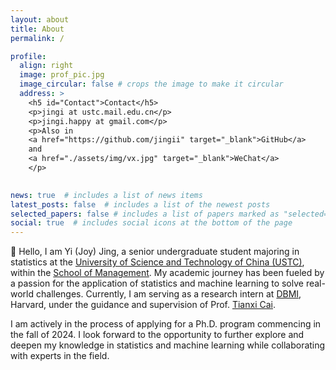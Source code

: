 ```yaml
---
layout: about
title: About
permalink: /

profile:
  align: right
  image: prof_pic.jpg
  image_circular: false # crops the image to make it circular
  address: >
    <h5 id="Contact">Contact</h5>
    <p>jingi at ustc.mail.edu.cn</p>
    <p>jingi.happy at gmail.com</p>
    <p>Also in 
    <a href="https://github.com/jingii" target="_blank">GitHub</a>
    and 
    <a href="./assets/img/vx.jpg" target="_blank">WeChat</a>
    </p>
  

news: true  # includes a list of news items
latest_posts: false  # includes a list of the newest posts
selected_papers: false # includes a list of papers marked as "selected={true}"
social: true  # includes social icons at the bottom of the page
---
```


:wave: Hello, I am Yi (Joy) Jing, a senior undergraduate student majoring in statistics at the [University of Science and Technology of China (USTC)](http://en.ustc.edu.cn/), within the [School of Management](http://en.business.ustc.edu.cn/main.htm). My academic journey has been fueled by a passion for the application of statistics and machine learning to solve real-world challenges. Currently, I am serving as a research intern at [DBMI](https://dbmi.hms.harvard.edu), Harvard, under the guidance and supervision of Prof. [Tianxi Cai](https://dbmi.hms.harvard.edu/people/tianxi-cai).

I am actively in the process of applying for a Ph.D. program commencing in the fall of 2024. I look forward to the opportunity to further explore and deepen my knowledge in statistics and machine learning while collaborating with experts in the field.